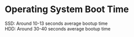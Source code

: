 # Operating System Boot Time

SSD: Around 10-13 seconds average bootup time	
HDD: Around 30-40 seconds average bootup time